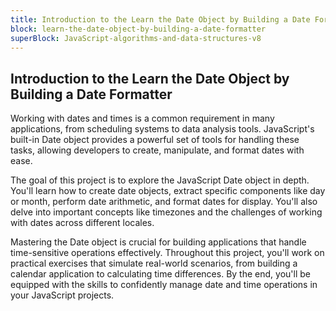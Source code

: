 ```yaml
---
title: Introduction to the Learn the Date Object by Building a Date Formatter
block: learn-the-date-object-by-building-a-date-formatter
superBlock: JavaScript-algorithms-and-data-structures-v8
---
```


## Introduction to the Learn the Date Object by Building a Date Formatter

Working with dates and times is a common requirement in many applications, from scheduling systems to data analysis tools. JavaScript's built-in Date object provides a powerful set of tools for handling these tasks, allowing developers to create, manipulate, and format dates with ease.

The goal of this project is to explore the JavaScript Date object in depth. You'll learn how to create date objects, extract specific components like day or month, perform date arithmetic, and format dates for display. You'll also delve into important concepts like timezones and the challenges of working with dates across different locales.

Mastering the Date object is crucial for building applications that handle time-sensitive operations effectively. Throughout this project, you'll work on practical exercises that simulate real-world scenarios, from building a calendar application to calculating time differences. By the end, you'll be equipped with the skills to confidently manage date and time operations in your JavaScript projects.
